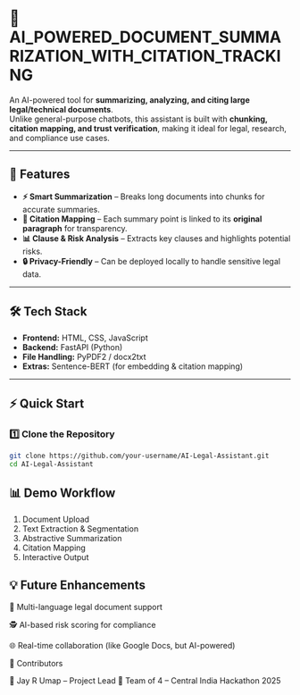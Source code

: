 # 📑 AI_POWERED_DOCUMENT_SUMMARIZATION_WITH_CITATION_TRACKING

An AI-powered tool for **summarizing, analyzing, and citing large legal/technical documents**.  
Unlike general-purpose chatbots, this assistant is built with **chunking, citation mapping, and trust verification**, making it ideal for legal, research, and compliance use cases.  

---

## 🚀 Features  

- **⚡ Smart Summarization** – Breaks long documents into chunks for accurate summaries.  
- **🔗 Citation Mapping** – Each summary point is linked to its **original paragraph** for transparency.  
- **📊 Clause & Risk Analysis** – Extracts key clauses and highlights potential risks.  
- **🔒 Privacy-Friendly** – Can be deployed locally to handle sensitive legal data.  

---

## 🛠️ Tech Stack  

- **Frontend:** HTML, CSS, JavaScript  
- **Backend:** FastAPI (Python)  
- **File Handling:** PyPDF2 / docx2txt  
- **Extras:** Sentence-BERT (for embedding & citation mapping)  

---

## ⚡ Quick Start  

### 1️⃣ Clone the Repository  
```bash
git clone https://github.com/your-username/AI-Legal-Assistant.git
cd AI-Legal-Assistant
```  

## 📊 Demo Workflow

1. Document Upload
2. Text Extraction & Segmentation
3. Abstractive Summarization
4. Citation Mapping
5. Interactive Output

 
## 💡 Future Enhancements

🧾 Multi-language legal document support

🕵️ AI-based risk scoring for compliance

🌐 Real-time collaboration (like Google Docs, but AI-powered)


🤝 Contributors

👤 Jay R Umap – Project Lead
👥 Team of 4 – Central India Hackathon 2025

